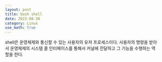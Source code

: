 ```yaml
---
layout: post
title: bash shell
date: 2022-08-30
category: Linux
use_math: true
---
```


shell은 운영체제와 통신할 수 있는 사용자의 유저 프로세스이다. 사용자의 명령을 받아서 운영체제의 시스템 콜 인터페이스를 통해서 커널에 전달하고 그 기능을 수행하는 역할을 한다. 
